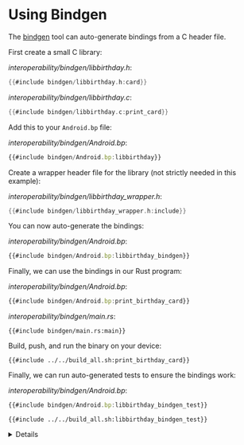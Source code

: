 # Using Bindgen

The [bindgen](https://rust-lang.github.io/rust-bindgen/introduction.html) tool
can auto-generate bindings from a C header file.

First create a small C library:

_interoperability/bindgen/libbirthday.h_:

```c
{{#include bindgen/libbirthday.h:card}}
```

_interoperability/bindgen/libbirthday.c_:

```c
{{#include bindgen/libbirthday.c:print_card}}
```

Add this to your `Android.bp` file:

_interoperability/bindgen/Android.bp_:

```javascript
{{#include bindgen/Android.bp:libbirthday}}
```

Create a wrapper header file for the library (not strictly needed in this
example):

_interoperability/bindgen/libbirthday_wrapper.h_:

```c
{{#include bindgen/libbirthday_wrapper.h:include}}
```

You can now auto-generate the bindings:

_interoperability/bindgen/Android.bp_:

```javascript
{{#include bindgen/Android.bp:libbirthday_bindgen}}
```

Finally, we can use the bindings in our Rust program:

_interoperability/bindgen/Android.bp_:

```javascript
{{#include bindgen/Android.bp:print_birthday_card}}
```

_interoperability/bindgen/main.rs_:

```rust,compile_fail
{{#include bindgen/main.rs:main}}
```

Build, push, and run the binary on your device:

```shell
{{#include ../../build_all.sh:print_birthday_card}}
```

Finally, we can run auto-generated tests to ensure the bindings work:

_interoperability/bindgen/Android.bp_:

```javascript
{{#include bindgen/Android.bp:libbirthday_bindgen_test}}
```

```shell
{{#include ../../build_all.sh:libbirthday_bindgen_test}}
```

<details>

- The Android build rules will automatically call `bindgen` for you behind the
  scenes.

- Notice that the Rust code in `main` is still hard to write. It is good
  practice to encapsulate the output of `bindgen` in a Rust library which
  exposes a safe interface to caller.

</details>
